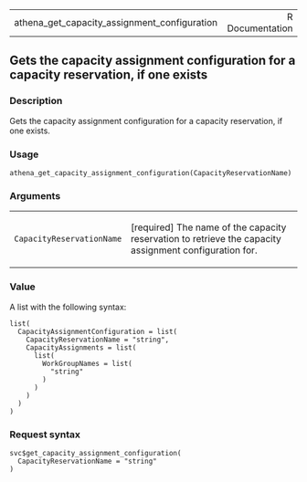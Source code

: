 <table style="width: 100%;">
<tbody>
<tr class="odd">
<td>athena_get_capacity_assignment_configuration</td>
<td style="text-align: right;">R Documentation</td>
</tr>
</tbody>
</table>

## Gets the capacity assignment configuration for a capacity reservation, if one exists

### Description

Gets the capacity assignment configuration for a capacity reservation,
if one exists.

### Usage

    athena_get_capacity_assignment_configuration(CapacityReservationName)

### Arguments

<table>
<colgroup>
<col style="width: 35%" />
<col style="width: 65%" />
</colgroup>
<tbody>
<tr class="odd">
<td><code
id="athena_get_capacity_assignment_configuration_:_CapacityReservationName">CapacityReservationName</code></td>
<td><p>[required] The name of the capacity reservation to retrieve the
capacity assignment configuration for.</p></td>
</tr>
</tbody>
</table>

### Value

A list with the following syntax:

    list(
      CapacityAssignmentConfiguration = list(
        CapacityReservationName = "string",
        CapacityAssignments = list(
          list(
            WorkGroupNames = list(
              "string"
            )
          )
        )
      )
    )

### Request syntax

    svc$get_capacity_assignment_configuration(
      CapacityReservationName = "string"
    )
